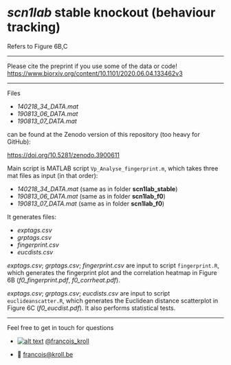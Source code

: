 # *scn1lab* stable knockout (behaviour tracking)

Refers to Figure 6B,C

___

Please cite the preprint if you use some of the data or code! <br />
https://www.biorxiv.org/content/10.1101/2020.06.04.133462v3

___

Files <br />
* *140218_34_DATA.mat*
* *190813_06_DATA.mat*
* *190813_07_DATA.mat*

can be found at the Zenodo version of this repository (too heavy for GitHub):

https://doi.org/10.5281/zenodo.3900611

Main script is MATLAB script `Vp_Analyse_fingerprint.m`, which takes three mat files as input (in that order):
* *140218_34_DATA.mat* (same as in folder **scn1lab_stable**)
* *190813_06_DATA.mat* (same as in folder **scn1lab_f0**)
* *190813_07_DATA.mat* (same as in folder **scn1lab_f0**)

It generates files:
* *exptags.csv*
* *grptags.csv*
* *fingerprint.csv*
* *eucdists.csv*

*exptags.csv*; *grptags.csv*; *fingerprint.csv* are input to script `fingerprint.R`, which generates the fingerprint plot and the correlation heatmap in Figure 6B (*f0_fingerprint.pdf*, *f0_corrheat.pdf*).

*exptags.csv*; *grptags.csv*; *eucdists.csv* are input to script `euclideanscatter.R`, which generates the Euclidean distance scatterplot in Figure 6C (*f0_eucdist.pdf*). It also performs statistical tests.

---

Feel free to get in touch for questions

  * [![alt text][1.2]][1] [@francois_kroll](https://twitter.com/francois_kroll)

  * :email: francois@kroll.be

<!-- icons with padding -->
[1.1]: http://i.imgur.com/tXSoThF.png (twitter icon with padding)

<!-- icons without padding -->
[1.2]: http://i.imgur.com/wWzX9uB.png (twitter icon without padding)

<!-- links to your social media accounts -->
[1]: https://twitter.com/francois_kroll
